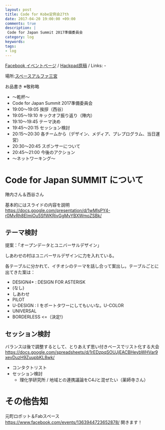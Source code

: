 ```yaml
---
layout: post
title: Code for Kobe定例会27th
date: 2017-04-20 19:00:00 +09:00
comments: true
description: |
 Code for Japan Summit 2017準備委員会
category: log
keywords: 
tags:
- log
---
```


[Facebook イベントページ](https://www.facebook.com/events/2021733168053886/)
/ [Hackpad原稿](https://hackpad.com/Code-for-Kobe-27th-meeting-3P2uvYQa1vs)
/ Links: -

場所:[スペースアルファ三宮](http://www.spacealpha.jp/sannomiya/access.html)

お品書き ※敬称略

+ 〜乾杯〜
+ Code for Japan Summit 2017準備委員会
+ 19:00～19:05 挨拶（西谷）
+ 19:05～19:10 キックオフ振り返り（陣内）
+ 19:10～19:45 テーマ決め
+ 19:45～20:15 セッション検討
+ 20:15～20:30 各チームから（デザイン、メディア、プレプログラム、当日運営）
+ 20:30～20:45 スポンサーについて
+ 20:45～21:00 今後のアクション
+ 〜ネットワーキング〜

# Code for Japan SUMMIT について
陣内さん＆西谷さん

基本的にはスライドの内容を説明 <https://docs.google.com/presentation/d/1wMlsPY4-r0MvRh8EImiOu5SfWKRivGgMvYBXWmoZSBk/>

## テーマ検討
提案：「オープンデータとユニバーサルデザイン」

しあわせの村はユニバーサルデザインに力を入れている。

各テーブルに分かれて、イチオシのテーマを話し合って案出し。テーブルごとに出てきた案は：

- DESIGN4* : DESIGN FOR ASTERISK
-  (なし)
- しあわせ
- PILOT
- U-DESIGN : I をポートタワーにしてもいいな。U-COLOR
- UNIVERSAL
- BORDERLESS  <=（決定!）

## セッション検討

バランスは後で調整するとして、とりあえず思い付きベースでリスト化する大会
<https://docs.google.com/spreadsheets/d/1rEDzpqSOUJjEACBHeybWHVar9xevDuzH9ZuupbKL8wk/>

- コンタクトリスト
- セッション検討
  - 理化学研究所 / 地域との連携議論をC4Jと混ぜたい（薬師寺さん）

# その他告知
元町ロボット＆Fabスペース <https://www.facebook.com/events/1363944723652878/> 開きます！

